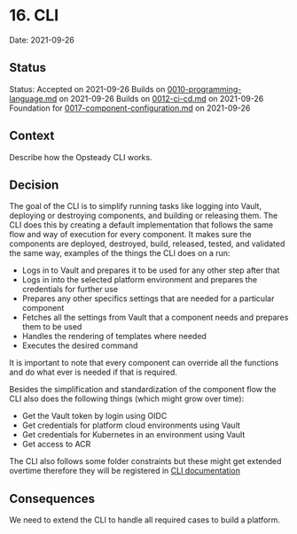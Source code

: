 # 16. CLI

Date: 2021-09-26

## Status

Status: Accepted on 2021-09-26
Builds on [0010-programming-language.md](0010-programming-language.md) on 2021-09-26
Builds on [0012-ci-cd.md](0012-ci-cd.md) on 2021-09-26
Foundation for [0017-component-configuration.md](0017-component-configuration.md) on 2021-09-26

## Context

Describe how the Opsteady CLI works.

## Decision

The goal of the CLI is to simplify running tasks like logging into Vault, deploying or destroying components, and building or releasing them.
The CLI does this by creating a default implementation that follows the same flow and way of execution for every component. It makes sure the components are deployed, destroyed, build, released, tested, and validated the same way, examples of the things the CLI does on a run:

- Logs in to Vault and prepares it to be used for any other step after that
- Logs in into the selected platform environment and prepares the credentials for further use
- Prepares any other specifics settings that are needed for a particular component
- Fetches all the settings from Vault that a component needs and prepares them to be used
- Handles the rendering of templates where needed
- Executes the desired command

It is important to note that every component can override all the functions and do what ever is needed if that is required.

Besides the simplification and standardization of the component flow the CLI also does the following things (which might grow over time):

- Get the Vault token by login using OIDC
- Get credentials for platform cloud environments using Vault
- Get credentials for Kubernetes in an environment using Vault
- Get access to ACR

The CLI also follows some folder constraints but these might get extended overtime therefore they will be registered in [CLI documentation](../opsteady/cli.md)

## Consequences

We need to extend the CLI to handle all required cases to build a platform.
